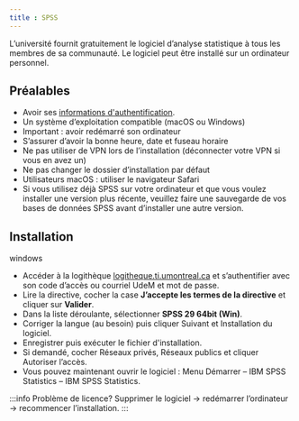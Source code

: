 ```yaml
---
title : SPSS
--- 
```


L’université fournit gratuitement le logiciel d’analyse statistique à tous les membres de sa communauté. Le logiciel peut être installé sur un ordinateur personnel.

## Préalables
- Avoir ses [informations d'authentification](../authentification).
- Un système d’exploitation compatible (macOS ou Windows)
- Important : avoir redémarré son ordinateur
- S’assurer d’avoir la bonne heure, date et fuseau horaire
- Ne pas utiliser de VPN lors de l’installation (déconnecter votre VPN si vous en avez un)
- Ne pas changer le dossier d’installation par défaut
- Utilisateurs macOS : utiliser le navigateur Safari
- Si vous utilisez déjà SPSS sur votre ordinateur et que vous voulez installer une version plus récente, veuillez faire une sauvegarde de vos bases de données SPSS avant d’installer une autre version.

## Installation

windows

- Accéder à la logithèque [logitheque.ti.umontreal.ca](https://logitheque.ti.umontreal.ca) et s’authentifier avec son code d’accès ou courriel UdeM et mot de passe.
- Lire la directive, cocher la case **J’accepte les termes de la directive** et cliquer sur **Valider**.
- Dans la liste déroulante, sélectionner **SPSS 29 64bit (Win)**.
- Corriger la langue (au besoin) puis cliquer Suivant et Installation du logiciel.
- Enregistrer puis exécuter le fichier d'installation.
- Si demandé, cocher Réseaux privés, Réseaux publics et cliquer Autoriser l’accès.
- Vous pouvez maintenant ouvrir le logiciel : Menu Démarrer – IBM SPSS Statistics – IBM SPSS Statistics.

:::info Problème de licence?
Supprimer le logiciel → redémarrer l’ordinateur → recommencer l’installation.
:::

